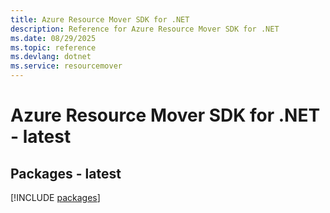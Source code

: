 ```yaml
---
title: Azure Resource Mover SDK for .NET
description: Reference for Azure Resource Mover SDK for .NET
ms.date: 08/29/2025
ms.topic: reference
ms.devlang: dotnet
ms.service: resourcemover
---
```

# Azure Resource Mover SDK for .NET - latest
## Packages - latest
[!INCLUDE [packages](resource-mover-index.md)]
